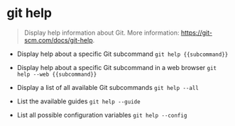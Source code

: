 # git help
> Display help information about Git.
> More information: <https://git-scm.com/docs/git-help>.

- Display help about a specific Git subcommand
`git help {{subcommand}}`

- Display help about a specific Git subcommand in a web browser
`git help --web {{subcommand}}`

- Display a list of all available Git subcommands
`git help --all`

- List the available guides
`git help --guide`

- List all possible configuration variables
`git help --config`
